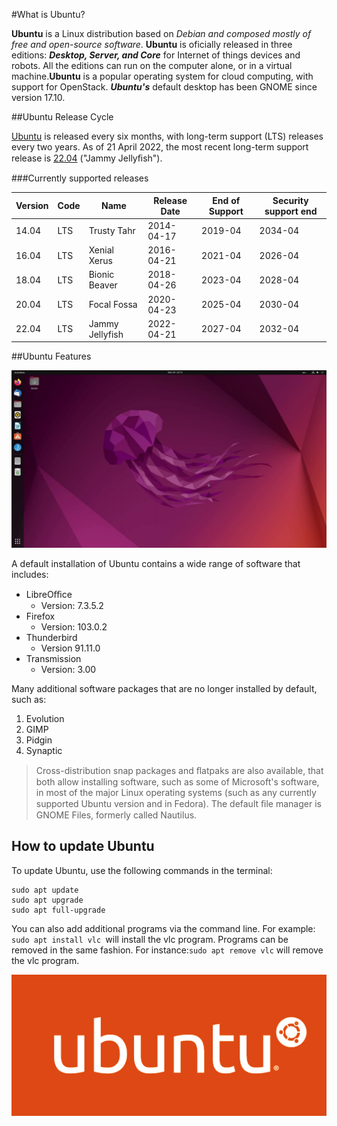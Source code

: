 #What is Ubuntu?

**Ubuntu** is a Linux distribution based on *Debian and composed mostly of free and open-source software*.
**Ubuntu** is oficially released in three editions: ***Desktop, Server, and Core*** for Internet of things devices and
robots. All the editions can run on the computer alone, or in a virtual machine.**Ubuntu** is a popular
operating system for cloud computing, with support for OpenStack. ***Ubuntu's*** default desktop has been
GNOME since version 17.10.

##Ubuntu Release Cycle

[Ubuntu](http://ubuntu.com/) is released every six months, with long-term support (LTS) releases every two years. As of 21 April
2022, the most recent long-term support release is [22.04](http://ubuntu.com/) ("Jammy Jellyﬁsh").


###Currently supported releases

| Version | Code | Name            | Release Date | End of Support | Security support end |
| ------- | ---- | --------------- | ------------ | -------------- | -------------------- |
| 14.04   | LTS  | Trusty Tahr     | 2014-04-17   | 2019-04        | 2034-04              |
| 16.04   | LTS  | Xenial Xerus    | 2016-04-21   | 2021-04        | 2026-04              |
| 18.04   | LTS  | Bionic Beaver   | 2018-04-26   | 2023-04        | 2028-04              |
| 20.04   | LTS  | Focal Fossa     | 2020-04-23   | 2025-04        | 2030-04              |
| 22.04   | LTS  | Jammy Jellyfish | 2022-04-21   | 2027-04        | 2032-04              |

##Ubuntu Features

![Ubuntu Desktop](ubuntu-desktop.png)

A default installation of Ubuntu contains a wide range of software that includes:
+ LibreOﬃce
    * Version: 7.3.5.2
+ Firefox
    * Version: 103.0.2
+ Thunderbird
    * Version 91.11.0
+ Transmission
    * Version: 3.00

Many additional software packages that are no longer installed by default, such as:
1. Evolution
2. GIMP
3. Pidgin
4. Synaptic


> Cross-distribution snap packages and ﬂatpaks are also available, that both allow installing software, such as some of Microsoft's software, in most of the major Linux operating systems (such as any currently supported Ubuntu version and in Fedora). The default ﬁle manager is GNOME Files, formerly called Nautilus.

## How to update Ubuntu

To update Ubuntu, use the following commands in the terminal:

```
sudo apt update
sudo apt upgrade
sudo apt full-upgrade
```

You can also add additional programs via the command line. For example: `sudo apt install vlc `will install the vlc program. Programs can be removed in the same fashion. For instance:` sudo apt remove vlc ` will remove the vlc program.

![Ubuntu Logo](ubuntu-logo.png)